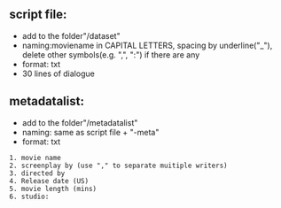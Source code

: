 ## script file:

+ add to the folder"/dataset"
+ naming:moviename in CAPITAL LETTERS, spacing by underline("_"), delete other symbols(e.g. ",", ":") if there are any
+ format: txt
+  30 lines of dialogue


## metadatalist:

+ add to the folder"/metadatalist"
+ naming: same as script file + "-meta"
+ format: txt
```
1. movie name 
2. screenplay by (use "," to separate muitiple writers)
3. directed by 
4. Release date (US)
5. movie length (mins)
6. studio:
```
